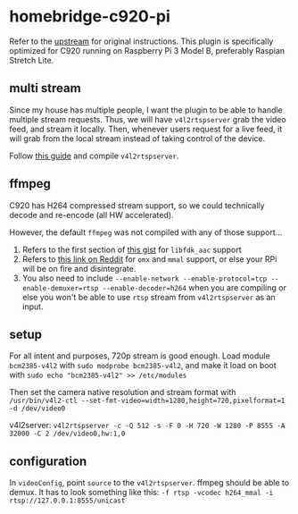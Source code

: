 # homebridge-c920-pi

Refer to the [upstream](https://github.com/KhaosT/homebridge-camera-ffmpeg) for original instructions. This plugin is specifically optimized for C920 running on Raspberry Pi 3 Model B, preferably Raspian Stretch Lite.

## multi stream

Since my house has multiple people, I want the plugin to be able to handle multiple stream requests. Thus, we will have `v4l2rtspserver` grab the video feed, and stream it locally. Then, whenever users request for a live feed, it will grab from the local stream instead of taking control of the device.

Follow [this guide](http://c.wensheng.org/2017/05/18/stream-from-raspberrypi/) and compile `v4l2rtspserver`.

## ffmpeg

C920 has H264 compressed stream support, so we could technically decode and re-encode (all HW accelerated).

However, the default `ffmpeg` was not compiled with any of those support...

1. Refers to the first section of [this gist](https://gist.github.com/rafaelbiriba/7f2d7c6f6c3d6ae2a5cb) for `libfdk_aac` support
2. Refers to [this link on Reddit](https://www.reddit.com/r/raspberry_pi/comments/5677qw/hardware_accelerated_x264_encoding_with_ffmpeg/) for `omx` and `mmal` support, or else your RPi will be on fire and disintegrate.
3. You also need to include `--enable-network --enable-protocol=tcp --enable-demuxer=rtsp --enable-decoder=h264` when you are compiling or else you won't be able to use `rtsp` stream from `v4l2rtspserver` as an input.

## setup

For all intent and purposes, 720p stream is good enough. Load module `bcm2385-v4l2` with `sudo modprobe bcm2385-v4l2`, and make it load on boot with `sudo echo "bcm2385-v4l2" >> /etc/modules`

Then set the camera native resolution and stream format with `/usr/bin/v4l2-ctl --set-fmt-video=width=1280,height=720,pixelformat=1 -d /dev/video0`

v4l2server: `v4l2rtspserver -c -Q 512 -s -F 0 -H 720 -W 1280 -P 8555 -A 32000 -C 2 /dev/video0,hw:1,0`

## configuration

In `videoConfig`, point `source` to the `v4l2rtspserver`. ffmpeg should be able to demux. It has to look something like this: `-f rtsp -vcodec h264_mmal -i rtsp://127.0.0.1:8555/unicast`
